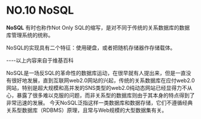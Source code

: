 # NO.10 NoSQL

**NoSQL**
有时也称作Not Only SQL的缩写，是对不同于传统的关系数据库的数据库管理系统的统称。

NoSQL的实现具有二个特征：使用硬盘，或者把随机存储器作存储载体。

----以上内容来自于维基百科

NoSQL是一场反SQL的革命性的数据库运动，在很早就有人提出来，但是一直没有很好地发展，直到互联网web2.0网站的兴起，传统的关系数据库在应付web2.0网站，特别是超大规模和高并发的SNS类型的web2.0纯动态网站已经显得力不从心，暴露了很多难以克服的问题，而非关系型的数据库则由于其本身的特点得到了非常迅速的发展。 今天NoSQL泛指这样一类数据库和数据存储，它们不遵循经典关系型数据库（RDBMS）原理，且常与Web规模的大型数据集有关。
